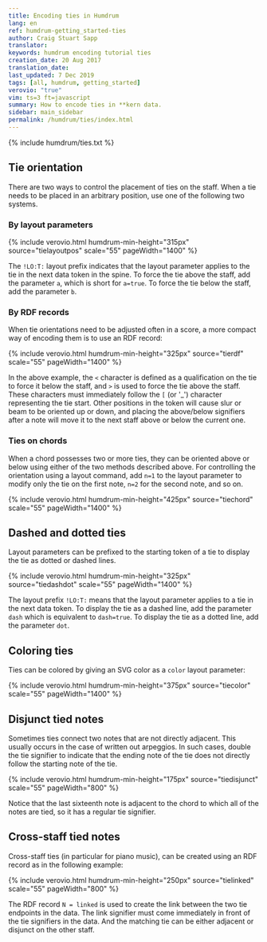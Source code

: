 ```yaml
---
title: Encoding ties in Humdrum
lang: en
ref: humdrum-getting_started-ties
author: Craig Stuart Sapp
translator: 
keywords: humdrum encoding tutorial ties
creation_date: 20 Aug 2017
translation_date: 
last_updated: 7 Dec 2019
tags: [all, humdrum, getting_started]
verovio: "true"
vim: ts=3 ft=javascript
summary: How to encode ties in **kern data.
sidebar: main_sidebar
permalink: /humdrum/ties/index.html
---
```


{% include humdrum/ties.txt %}


## Tie orientation ##

There are two ways to control the placement of ties on the staff.  When
a tie needs to be placed in an arbitrary position, use one of the following
two systems.

### By layout parameters ###


{% include verovio.html
	humdrum-min-height="315px"
	source="tielayoutpos"
	scale="55"
	pageWidth="1400"
%}
<script type="application/x-humdrum" id="tielayoutpos">
**kern
*M4/4
=1
[4f
4f]
!LO:T:a
[4f
4f]
=2
[4ff
4ff]
!LO:T:b
[4ff
4ff]
==
*-
</script>

The `!LO:T:` layout prefix indicates that the layout parameter applies
to the tie in the next data token in the spine.  To force the tie above
the staff, add the parameter `a`, which is short for `a=true`.  To force the
tie below the staff, add the parameter `b`.

### By RDF records ###

When tie orientations need to be adjusted often in a score, a more
compact way of encoding them is to use an RDF record:

{% include verovio.html
	humdrum-min-height="325px"
	source="tierdf"
	scale="55"
	pageWidth="1400"
%}
<script type="application/x-humdrum" id="tierdf">
**kern
*M4/4
=1
[4f
4f]
[>4f
4f]
=2
[4ff
4ff]
[<4ff
4ff]
==
*-
!!!RDF**kern: < = below
!!!RDF**kern: > = above
</script>

In the above example, the `<` character is defined as a qualification
on the tie to force it below the staff, and `>` is used to force
the tie above the staff.  These characters must immediately follow
the `[` (or '_') character representing the tie start.  Other positions in
the token will cause slur or beam to be oriented up or down, and
placing the above/below signifiers after a note will move it to the
next staff above or below the current one.


### Ties on chords ###

When a chord possesses two or more ties, they can be oriented above or below
using either of the two methods described above.  For controlling the orientation
using a layout command, add `n=1` to the layout parameter to modify only the 
tie on the first note, `n=2` for the second note, and so on.

{% include verovio.html
	humdrum-min-height="425px"
	source="tiechord"
	scale="55"
	pageWidth="1400"
%}
<script type="application/x-humdrum" id="tiechord">
**kern
*M4/4
=1
[4f [4a [4c
4f] 4a] 4c]
[>4f [>4a [>4c
4f] 4a] 4c]
=2
!LO:T:n=1:a
!LO:T:n=2:a
!LO:T:n=3:a
[4f [4a [4c
4f] 4a] 4c]
!LO:T:n=1:b
!LO:T:n=2:b
!LO:T:n=3:b
[4f [4a [4c
4f] 4a] 4c]
==
*-
!!!RDF**kern: < = below
!!!RDF**kern: > = above
</script>


## Dashed and dotted ties ##

Layout parameters can be prefixed to the starting token of a tie
to display the tie as dotted or dashed lines.

{% include verovio.html
	humdrum-min-height="325px"
	source="tiedashdot"
	scale="55"
	pageWidth="1400"
%}
<script type="application/x-humdrum" id="tiedashdot">
**kern
*M4/4
=1
[4e
4e]
!LO:T:dash
[4e
4e]
=2
[4e
4e]
!LO:T:dot
[4e
4e]
==
*-
</script>

The layout prefix `!LO:T:` means that the layout parameter applies
to a tie in the next data token.  To display the tie as a dashed
line, add the parameter `dash` which is equivalent to `dash=true`.
To display the tie as a dotted line, add the parameter `dot`.


## Coloring ties ##

Ties can be colored by giving an SVG color as a `color` layout parameter:

{% include verovio.html
	humdrum-min-height="375px"
	source="tiecolor"
	scale="55"
	pageWidth="1400"
%}
<script type="application/x-humdrum" id="tiecolor">
**kern
*M4/4
=1
!LO:T:color=chartreuse
[2f
2f]
=2
!LO:T:dot
!LO:T:a
!LO:T:color=hotpink
[2f
2f]
=2
!LO:T:n=1:dot:color=chartreuse
!LO:T:n=2:dash:color=hotpink
[2c [2g
2c] 2g]
==
*-
</script>

## Disjunct tied notes ##

Sometimes ties connect two notes that are not directly adjacent.  This
usually occurs in the case of written out arpeggios.  In such cases, double
the tie signifier to indicate that the ending note of the tie does not
directly follow the starting note of the tie.


{% include verovio.html
	humdrum-min-height="175px"
	source="tiedisjunct"
	scale="55"
	pageWidth="800"
%}
<script type="application/x-humdrum" id="tiedisjunct">
**kern
*M4/4
[[16cL
[[16e
[[16g
[16ccJ
2.c]] 2.e]] 2.g]] 2.cc]
=
*-
</script>

Notice that the last sixteenth note is adjacent to the chord to
which all of the notes are tied, so it has a regular tie
signifier.


## Cross-staff tied notes ##

Cross-staff ties (in particular for piano music), can be created
using an RDF record as in the following example:


{% include verovio.html
	humdrum-min-height="250px"
	source="tielinked"
	scale="55"
	pageWidth="800"
%}
<script type="application/x-humdrum" id="tielinked">
**kern	**kern
*clefF4	*clefG2
*M4/4	*M4/4
=1	=1
2F	4f
.	N[4B<
2BN]	4g
.	4f
=	=
*-	*-
!!!RDF**kern: N = linked
!!!RDF**kern: < = below
</script>

The RDF record `N = linked` is used to create the link between the two
tie endpoints in the data.  The link signifier must come immediately
in front of the tie signifiers in the data.  And the matching tie can be
either adjacent or disjunct on the other staff.


